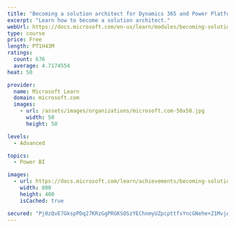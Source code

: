 ```yaml
---
title: "Becoming a solution architect for Dynamics 365 and Power Platform"
excerpt: "Learn how to become a solution architect."
webUrl: https://docs.microsoft.com/en-us/learn/modules/becoming-solution-architect/
type: course
price: Free
length: PT1H43M
ratings:
  count: 676
  average: 4.7174554
heat: 50

provider:
  name: Microsoft Learn
  domain: microsoft.com
  images:
    - url: /assets/images/organizations/microsoft.com-50x50.jpg
      width: 50
      height: 50

levels:
  - Advanced

topics:
  - Power BI

images:
  - url: https://docs.microsoft.com/learn/achievements/becoming-solution-architect-social.png
    width: 800
    height: 400
    isCached: true

secured: "Pj0zQvE7GkspPDq27KRzGgPRGKSOSzYEChnmyUZpcpttfsYncGNehe+Z1MvjABzWggFH4cBJ3zphs2swmoAWasATZ790AD3H8nXHty0PZp8MgNS5BL0myZQ9PX3HSYxw8Z8MNhI31aZuEQ5wR7185taDmgupxNgrveLAJ2Vn8FIYS6voNfFNhcWT6KBqnS9zWG9W9SFftBTU714EAk5QB9oNntgxpfd9zYQ8W8lnXE+g9dVfVjGUHxV3fXjYh6Uu8zQA4Ba/fOUNzyWKKiq2xG1n44c/Lcx3CrF/qXh+Cj9wGyihnTx9GB/uUErsKxIBUPJ5nbB684TGxPU518yJUDOVmLAubW8OYMUz2nLz02vpbMYREga2j5RIveOoUD+rdmz2MgwpY5SHA4wEEJ6jp08kBu3ZvcqbUQkhQpGRVaQ=;zDl9msB2nynWVh9M3hB4Fg=="
---
```


